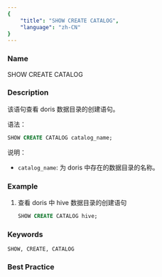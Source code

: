 ```yaml
---
{
    "title": "SHOW CREATE CATALOG",
    "language": "zh-CN"
}
---
```


<!--
Licensed to the Apache Software Foundation (ASF) under one
or more contributor license agreements.  See the NOTICE file
distributed with this work for additional information
regarding copyright ownership.  The ASF licenses this file
to you under the Apache License, Version 2.0 (the
"License"); you may not use this file except in compliance
with the License.  You may obtain a copy of the License at

  http://www.apache.org/licenses/LICENSE-2.0

Unless required by applicable law or agreed to in writing,
software distributed under the License is distributed on an
"AS IS" BASIS, WITHOUT WARRANTIES OR CONDITIONS OF ANY
KIND, either express or implied.  See the License for the
specific language governing permissions and limitations
under the License.
-->


### Name



SHOW CREATE CATALOG


### Description

该语句查看 doris 数据目录的创建语句。

语法：

```sql
SHOW CREATE CATALOG catalog_name;
```

说明：

- `catalog_name`: 为 doris 中存在的数据目录的名称。

### Example

1. 查看 doris 中 hive 数据目录的创建语句

   ```sql
   SHOW CREATE CATALOG hive;
   ```

### Keywords

    SHOW, CREATE, CATALOG

### Best Practice

